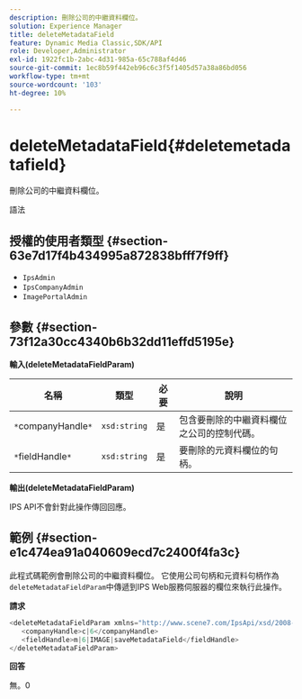 ```yaml
---
description: 刪除公司的中繼資料欄位。
solution: Experience Manager
title: deleteMetadataField
feature: Dynamic Media Classic,SDK/API
role: Developer,Administrator
exl-id: 1922fc1b-2abc-4d31-985a-65c788af4d46
source-git-commit: 1ec8b59f442eb96c6c3f5f1405d57a38a86bd056
workflow-type: tm+mt
source-wordcount: '103'
ht-degree: 10%

---
```


# deleteMetadataField{#deletemetadatafield}

刪除公司的中繼資料欄位。

語法

## 授權的使用者類型 {#section-63e7d17f4b434995a872838bfff7f9ff}

* `IpsAdmin`
* `IpsCompanyAdmin`
* `ImagePortalAdmin`

## 參數 {#section-73f12a30cc4340b6b32dd11effd5195e}

**輸入(deleteMetadataFieldParam)**

| 名稱 | 類型 | 必要 | 說明 |
|---|---|---|---|
| `*`companyHandle`*` | `xsd:string` | 是 | 包含要刪除的中繼資料欄位之公司的控制代碼。 |
| `*`fieldHandle`*` | `xsd:string` | 是 | 要刪除的元資料欄位的句柄。 |

**輸出(deleteMetadataFieldParam)**

IPS API不會針對此操作傳回回應。

## 範例 {#section-e1c474ea91a040609ecd7c2400f4fa3c}

此程式碼範例會刪除公司的中繼資料欄位。 它使用公司句柄和元資料句柄作為`deleteMetadataFieldParam`中傳遞到IPS Web服務伺服器的欄位來執行此操作。

**請求**

```java
<deleteMetadataFieldParam xmlns="http://www.scene7.com/IpsApi/xsd/2008-01-15">
   <companyHandle>c|6</companyHandle>
   <fieldHandle>m|6|IMAGE|saveMetadataField</fieldHandle>
</deleteMetadataFieldParam>
```

**回答**

無。0
